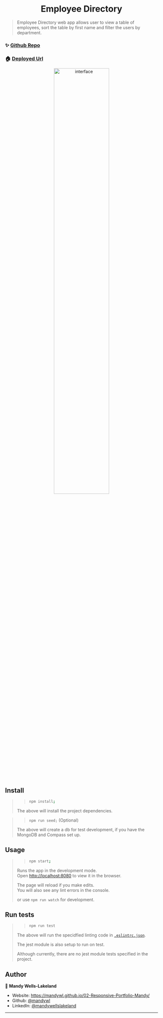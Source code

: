 <h1 align="center">Employee Directory</h1>

> Employee Directory web app allows user to view a table of employees, sort the table by first name and filter the users by department.

### ✨ [Github Repo](https://github.com/mandywl/19-Employee-Directory)

### 🏠 [Deployed Url](https://employee-directory-mandy.herokuapp.com/)

<div align="center">
<img alt="interface" src= "public/appScreenCapture.gif" width= 60%/>
</div>

## Install

> > ```sh
> > npm install;
> > ```
>
> The above will install the project dependencies.

> > `npm run seed;` (Optional)
>
> The above will create a db for test development, if you have the MongoDB and Compass set up.

## Usage

> > ```sh
> > npm start;
> > ```
>
> Runs the app in the development mode.<br />
> Open [http://localhost:8080](http://localhost:8080) to view it in the browser.
>
> The page will reload if you make edits.<br />
> You will also see any lint errors in the console.
>
> or use `npm run watch` for development.

## Run tests

> > ```sh
> > npm run test
> > ```
>
> The above will run the specidfied linting code in [`.eslintrc.json`](https://github.com/mandywl/shopping-cart/blob/master/.eslintrc.json).
>
> The jest module is also setup to run on test.
>
> Although currently, there are no jest module tests specified in the project.

## Author

👤 **Mandy Wells-Lakeland**

- Website: https://mandywl.github.io/02-Responsive-Portfolio-Mandy/
- Github: [@mandywl](https://github.com/mandywl)
- LinkedIn: [@mandywellslakeland](https://www.linkedin.com/in/mandy-wells-lakeland-23b55087/)

---
